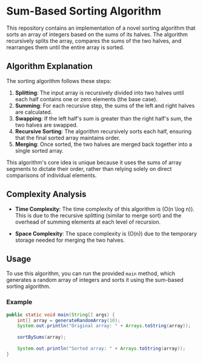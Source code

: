 # Sum-Based Sorting Algorithm

This repository contains an implementation of a novel sorting algorithm that sorts an array of integers based on the sums of its halves. The algorithm recursively splits the array, compares the sums of the two halves, and rearranges them until the entire array is sorted.

## Algorithm Explanation

The sorting algorithm follows these steps:

1. **Splitting**: The input array is recursively divided into two halves until each half contains one or zero elements (the base case).
2. **Summing**: For each recursive step, the sums of the left and right halves are calculated.
3. **Swapping**: If the left half's sum is greater than the right half's sum, the two halves are swapped.
4. **Recursive Sorting**: The algorithm recursively sorts each half, ensuring that the final sorted array maintains order.
5. **Merging**: Once sorted, the two halves are merged back together into a single sorted array.

This algorithm's core idea is unique because it uses the sums of array segments to dictate their order, rather than relying solely on direct comparisons of individual elements.

## Complexity Analysis

- **Time Complexity**: The time complexity of this algorithm is \(O(n \log n)\). This is due to the recursive splitting (similar to merge sort) and the overhead of summing elements at each level of recursion.
  
- **Space Complexity**: The space complexity is \(O(n)\) due to the temporary storage needed for merging the two halves.

## Usage

To use this algorithm, you can run the provided `main` method, which generates a random array of integers and sorts it using the sum-based sorting algorithm. 

### Example

```java
public static void main(String[] args) {
    int[] array = generateRandomArray(10);
    System.out.println("Original array: " + Arrays.toString(array));
    
    sortBySums(array);
    
    System.out.println("Sorted array: " + Arrays.toString(array));
}
